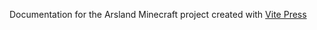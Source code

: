 Documentation for the Arsland Minecraft project created with [Vite Press](https://github.com/vuejs/vitepress)